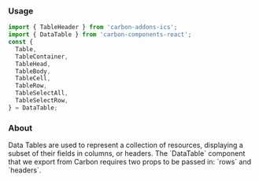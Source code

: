### Usage

```js
import { TableHeader } from 'carbon-addons-ics';
import { DataTable } from 'carbon-components-react';
const {
  Table,
  TableContainer,
  TableHead,
  TableBody,
  TableCell,
  TableRow,
  TableSelectAll,
  TableSelectRow,
} = DataTable;
```

### About

Data Tables are used to represent a collection of resources, displaying a subset of their fields in columns, or headers. The \`DataTable\` component that we export from Carbon requires two props to be passed in: \`rows\` and \`headers\`.
